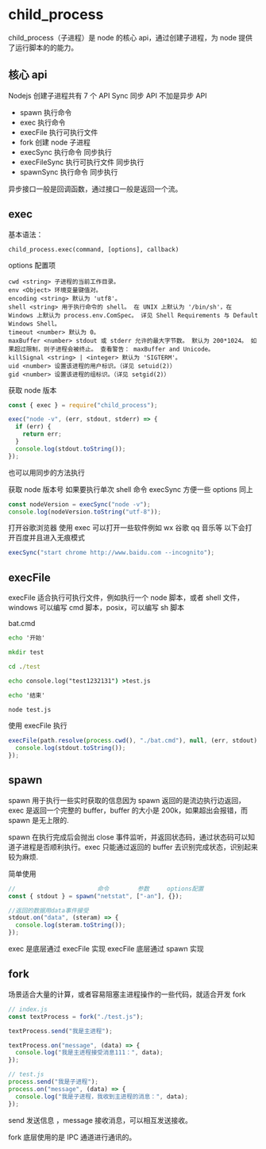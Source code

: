 # child_process

child_process（子进程）是 node 的核心 api，通过创建子进程，为 node 提供了运行脚本的的能力。

## 核心 api

Nodejs 创建子进程共有 7 个 API Sync 同步 API 不加是异步 API

- spawn 执行命令
- exec 执行命令
- execFile 执行可执行文件
- fork 创建 node 子进程
- execSync 执行命令 同步执行
- execFileSync 执行可执行文件 同步执行
- spawnSync 执行命令 同步执行

异步接口一般是回调函数，通过接口一般是返回一个流。

## exec

基本语法：

```text
child_process.exec(command, [options], callback)
```

options 配置项

```text
cwd <string> 子进程的当前工作目录。
env <Object> 环境变量键值对。
encoding <string> 默认为 'utf8'。
shell <string> 用于执行命令的 shell。 在 UNIX 上默认为 '/bin/sh'，在 Windows 上默认为 process.env.ComSpec。 详见 Shell Requirements 与 Default Windows Shell。
timeout <number> 默认为 0。
maxBuffer <number> stdout 或 stderr 允许的最大字节数。 默认为 200*1024。 如果超过限制，则子进程会被终止。 查看警告： maxBuffer and Unicode。
killSignal <string> | <integer> 默认为 'SIGTERM'。
uid <number> 设置该进程的用户标识。（详见 setuid(2)）
gid <number> 设置该进程的组标识。（详见 setgid(2)）
```

获取 node 版本

```js
const { exec } = require("child_process");

exec("node -v", (err, stdout, stderr) => {
  if (err) {
    return err;
  }
  console.log(stdout.toString());
});
```

也可以用同步的方法执行

获取 node 版本号 如果要执行单次 shell 命令 execSync 方便一些 options 同上

```js
const nodeVersion = execSync("node -v");
console.log(nodeVersion.toString("utf-8"));
```

打开谷歌浏览器 使用 exec 可以打开一些软件例如 wx 谷歌 qq 音乐等 以下会打开百度并且进入无痕模式

```js
execSync("start chrome http://www.baidu.com --incognito");
```

## execFile

execFile 适合执行可执行文件，例如执行一个 node 脚本，或者 shell 文件，windows 可以编写 cmd 脚本，posix，可以编写 sh 脚本

bat.cmd

```bat
echo '开始'

mkdir test

cd ./test

echo console.log("test1232131") >test.js

echo '结束'

node test.js

```

使用 execFile 执行

```js
execFile(path.resolve(process.cwd(), "./bat.cmd"), null, (err, stdout) => {
  console.log(stdout.toString());
});
```

## spawn

spawn 用于执行一些实时获取的信息因为 spawn 返回的是流边执行边返回，exec 是返回一个完整的 buffer，buffer 的大小是 200k，如果超出会报错，而 spawn 是无上限的.

spawn 在执行完成后会抛出 close 事件监听，并返回状态码，通过状态码可以知道子进程是否顺利执行。exec 只能通过返回的 buffer 去识别完成状态，识别起来较为麻烦.

简单使用

```js
//                       命令        参数     options配置
const { stdout } = spawn("netstat", ["-an"], {});

//返回的数据用data事件接受
stdout.on("data", (steram) => {
  console.log(steram.toString());
});
```

exec 是底层通过 execFile 实现 execFile 底层通过 spawn 实现

## fork

场景适合大量的计算，或者容易阻塞主进程操作的一些代码，就适合开发 fork

```js
// index.js
const textProcess = fork("./test.js");

textProcess.send("我是主进程");

textProcess.on("message", (data) => {
  console.log("我是主进程接受消息111：", data);
});
```

```js
// test.js
process.send("我是子进程");
process.on("message", (data) => {
  console.log("我是子进程，我收到主进程的消息：", data);
});
```

send 发送信息 ，message 接收消息，可以相互发送接收。

fork 底层使用的是 IPC 通道进行通讯的。
